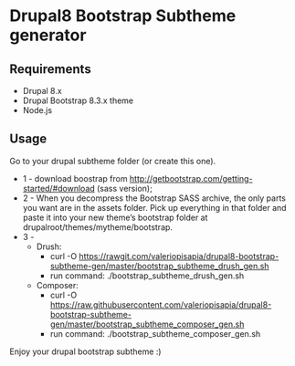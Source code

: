 # Drupal8 Bootstrap Subtheme generator

## Requirements
* Drupal 8.x
* Drupal Bootstrap 8.3.x theme
* Node.js

## Usage

Go to your drupal subtheme folder (or create this one).

* 1 - download boostrap from http://getbootstrap.com/getting-started/#download (sass version);
* 2 - When you decompress the Bootstrap SASS archive, the only parts you want are in the assets folder. Pick up everything in that folder and paste it into your new theme’s bootstrap folder at drupalroot/themes/mytheme/bootstrap.
* 3 - 
    * Drush:
        * curl -O https://rawgit.com/valeriopisapia/drupal8-bootstrap-subtheme-gen/master/bootstrap_subtheme_drush_gen.sh
        * run command: ./bootstrap_subtheme_drush_gen.sh
    * Composer:
        * curl -O https://raw.githubusercontent.com/valeriopisapia/drupal8-bootstrap-subtheme-gen/master/bootstrap_subtheme_composer_gen.sh
        * run command: ./bootstrap_subtheme_composer_gen.sh





Enjoy your drupal bootstrap subtheme :)

 

